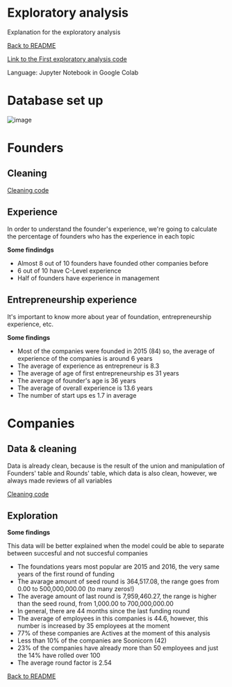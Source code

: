 # Exploratory analysis
Explanation for the exploratory analysis

[Back to README](README.md)

[Link to the First exploratory analysis code](/First_exploration_data.ipynb)

Language: Jupyter Notebook in Google Colab


# **Database set up**
![image](https://user-images.githubusercontent.com/85086918/141649956-a9076aea-471b-4507-bd5c-6bd406afa8ad.png)


# **Founders**

## Cleaning

[Cleaning code](/cleanData.ipynb)

## Experience

In order to understand the founder's experience, we're going to calculate the percentage of founders who has the experience in each topic

**Some findindgs**

* Almost 8 out of 10 founders have founded other companies before
* 6 out of 10 have C-Level experience
* Half of founders have experience in management

## Entrepreneurship experience

It's important to know more about year of foundation, entrepreneurship experience, etc.

**Some findings**

* Most of the companies were founded in 2015 (84) so, the average of experience of the companies is around 6 years
* The average of experience as entrepreneur is 8.3
* The average of age of first entrepreneurship es 31 years
* The average of founder's age is 36 years 
* The average of overall experience is 13.6 years
* The number of start ups es 1.7 in average

# **Companies**

## Data & cleaning

Data is already clean, because is the result of the union and manipulation of Founders' table and Rounds' table, which data is also clean, however, we always made reviews of all variables

[Cleaning code](/cleanData.ipynb)


## Exploration

**Some findings**

This data will be better explained when the model could be able to separate between succesful and not succesful companies

* The foundations years most popular are 2015 and 2016, the very same years of the first round of funding
* The avarage amount of seed round is 364,517.08, the range goes from 0.00 to 500,000,000.00 (to many zeros!)
* The average amount of last round is 7,959,460.27, the range is higher than the seed round, from 1,000.00 to 700,000,000.00
* In general, there are 44 months since the last funding round
* The average of employees in this companies is 44.6, however, this number is increased by 35 employees at the moment
* 77% of these companies are Actives at the moment of this analysis
* Less than 10% of the companies are Soonicorn (42)
* 23% of the companies have already more than 50 employees and just the 14% have rolled over 100
* The average round factor is 2.54

[Back to README](README.md)
